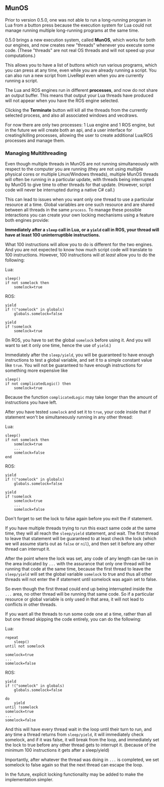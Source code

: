 ## MunOS

Prior to version 0.5.0, one was not able to run a long-running program in Lua from a button press because the execution system for Lua could not manage running multiple long-running programs at the same time.

0.5.0 brings a new execution system, called **MunOS**, which works for both our engines, and now creates new "threads" whenever you execute some code. (These "threads" are not real OS threads and will not speed up your computations.) 

This allows you to have a list of buttons which run various programs, which you can press at any time, even while you are already running a script. You can also run a new script from LiveRepl even when you are currently running a script.

The Lua and ROS engines run in different **processes**, and now do not share an output buffer. This means that output your Lua threads have produced will not appear when you have the ROS engine selected.

Clicking the **Terminate** button will kill all the threads from the currently selected process, and also all associated windows and vecdraws.

For now there are only two processes: 1 Lua engine and 1 ROS engine, but in the future we will create both an api, and a user interface for creating/killing processes, allowing the user to create additional Lua/ROS processes and manage them.

### Managing Multithreading
Even though multiple threads in MunOS are not running simultaneously with respect to the computer you are running (they are not using multiple physical cores or multiple Linux/Windows threads), multiple MunOS threads will often be running in a particular update, with threads being interrupted by MunOS to give time to other threads for that update. (However, script code will never be interrupted during a native C# call.)

This can lead to issues when you want only one thread to use a particular resource at a time. Global variables are one such resource and are shared between all threads in the same `process`. To manage these possible interactions you can create your own locking mechanisms using a feature both engines provide:

**Immediately after a `sleep` call in Lua, or a `yield` call in ROS, your thread will have at least 100 uninterruptible instructions.**

What 100 instructions will allow you to do is different for the two engines. And you are not expected to know how much script code will translate to 100 instructions. However, 100 instructions will _at least_ allow you to do the following:

Lua:
```
sleep()
if not somelock then
    somelock=true
```
ROS:
```
yield
if !("somelock" in globals)
    globals.somelock=false

yield
if !somelock
    somelock=true
```
(In ROS, you have to set the global `somelock` before using it. And you will want to set it only one time, hence the use of `yield`.)

Immediately after the `sleep/yield`, you will be guaranteed to have enough instructions to test a global variable, and set it to a simple constant value like `true`. You will not be guaranteed to have enough instructions for something more expensive like
```
sleep()
if not complicatedLogic() then
    somelock=true
```

Because the function `complicatedLogic` may take longer than the amount of instructions you have left.

After you have tested `somelock` and set it to `true`, your code inside that if statement won't be simultaneously running in any other thread:

Lua:
```
sleep()
if not somelock then
    somelock=true
    ...
    somelock=false
end
```
ROS:
```
yield
if !("somelock" in globals)
    globals.somelock=false

yield
if !somelock
    somelock=true
    ...
    somelock=false
```


Don't forget to set the lock to false again before you exit the if statement.

If you have multiple threads trying to run this exact same code at the same time, they will all reach the `sleep/yield` statement, and wait. The first thread to leave that statement will be guaranteed to at least check the lock (which we will assume starts out as `false` or `nil`), and then set it before any other thread can interrupt it.

After the point where the lock was set, any code of any length can be ran in the area indicated by `...` with the assurance that only one thread will be running that code at the same time, because the first thread to leave the `sleep/yield` will set the global variable `somelock` to true and thus all other threads will not enter the if statement until somelock was again set to false.

So even though the first thread could end up being interrupted inside the `...` area, no other thread will be running that same code. So if a particular resource or global variable is only used in that area, it will not lead to conflicts in other threads.

If you want all the threads to run some code one at a time, rather than all but one thread skipping the code entirely, you can do the following:

Lua:
```
repeat 
    sleep()
until not somelock

somelock=true
...
somelock=false
```
ROS:
```
yield
if !("somelock" in globals)
    globals.somelock=false

do
    yield
until !somelock
somelock=true
...
somelock=false
```

And this will have every thread wait in the loop until their turn to run, and any time a thread returns from `sleep/yield`, it will immediately check somelock, and if it was false, it will break from the loop, and immediately set the lock to true before any other thread gets to interrupt it. (because of the minimum 100 instructions it gets after a sleep/yield)

Importantly, after whatever the thread was doing in `...` is completed, we set somelock to false again so that the next thread can escape the loop.

In the future, explicit locking functionality may be added to make the implementation simpler.